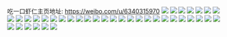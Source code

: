 吃一口虾仁主页地址: https://weibo.com/u/6340315970 
![](https://wx4.sinaimg.cn/mw2000/006V5jOOly1h864xwrzu2j30u014yaif.jpg) 
![](https://wx4.sinaimg.cn/mw2000/006V5jOOly1h864xxe9cuj30u0140wni.jpg) 
![](https://wx4.sinaimg.cn/mw2000/006V5jOOly1h864xy3n0bj30u014vtim.jpg) 
![](https://wx4.sinaimg.cn/mw2000/006V5jOOly1h70hyvfq5yj30u0140n5z.jpg) 
![](https://wx4.sinaimg.cn/mw2000/006V5jOOly1h6uy6o6xfij32c0340hdt.jpg) 
![](https://wx4.sinaimg.cn/mw2000/006V5jOOly1h6uy73ph77j32c03404qq.jpg) 
![](https://wx4.sinaimg.cn/mw2000/006V5jOOly1h6uy6f8mzvj32aw32hax4.jpg) 
![](https://wx4.sinaimg.cn/mw2000/006V5jOOly1h6uy8kk9vtj32c03321kx.jpg) 
![](https://wx4.sinaimg.cn/mw2000/006V5jOOly1h6uy7aqcqzj32c0340b2c.jpg) 
![](https://wx4.sinaimg.cn/mw2000/006V5jOOly1h6uy7jruzxj32c0340b29.jpg) 
![](https://wx4.sinaimg.cn/mw2000/006V5jOOly1h6uy7qv3t1j32742xiu0z.jpg) 
![](https://wx4.sinaimg.cn/mw2000/006V5jOOly1h6a7oidrywj32c0340kjn.jpg) 
![](https://wx4.sinaimg.cn/mw2000/006V5jOOly1h6a7oecw93j31sb2dr4ez.jpg) 
![](https://wx4.sinaimg.cn/mw2000/006V5jOOly1h6a7og08odj31s92901ky.jpg) 
![](https://wx4.sinaimg.cn/mw2000/006V5jOOly1h5w4uljco8j30u01900z2.jpg) 
![](https://wx4.sinaimg.cn/mw2000/006V5jOOly1h5w4unf5tij30u0190qb6.jpg) 
![](https://wx4.sinaimg.cn/mw2000/006V5jOOly1h5w4um6y01j30u0190ag4.jpg) 
![](https://wx4.sinaimg.cn/mw2000/006V5jOOly1h5p1tebrunj30u013yn4i.jpg) 
![](https://wx4.sinaimg.cn/mw2000/006V5jOOly1h5p1tgkbktj30u0140aiv.jpg) 
![](https://wx4.sinaimg.cn/mw2000/006V5jOOly1h5p1tex290j30u0190naw.jpg) 
![](https://wx4.sinaimg.cn/mw2000/006V5jOOly1h5p1tc5k4vj30u01b9jvn.jpg) 
![](https://wx4.sinaimg.cn/mw2000/006V5jOOly1h5p1tbu3bqj30u011y11n.jpg) 
![](https://wx4.sinaimg.cn/mw2000/006V5jOOly1h5p1tdcvgoj30u01sxgro.jpg) 
![](https://wx4.sinaimg.cn/mw2000/006V5jOOly1h5p1tdsntij30u014043f.jpg) 
![](https://wx4.sinaimg.cn/mw2000/006V5jOOgy1h5l1aw8yc3j30u0140k0x.jpg) 
![](https://wx4.sinaimg.cn/mw2000/006V5jOOgy1h5l1atrvhbj30u01404c2.jpg) 
![](https://wx4.sinaimg.cn/mw2000/006V5jOOgy1h5l1ao7ah9j30u013qdmo.jpg) 
![](https://wx4.sinaimg.cn/mw2000/006V5jOOgy1h5l1asiqn9j30u0140n8z.jpg) 
![](https://wx4.sinaimg.cn/mw2000/006V5jOOgy1h5l1ax99phj30u0140wll.jpg) 
![](https://wx4.sinaimg.cn/mw2000/006V5jOOgy1h5l1ape5y2j30u013yk2t.jpg) 
![](https://wx4.sinaimg.cn/mw2000/006V5jOOgy1h5l1av8binj30u013z7fe.jpg) 
![](https://wx4.sinaimg.cn/mw2000/006V5jOOgy1h5l1ancktyj30u013xwqk.jpg) 
![](https://wx4.sinaimg.cn/mw2000/006V5jOOgy1h5cjlzpiunj30u013yh01.jpg) 
![](https://wx4.sinaimg.cn/mw2000/006V5jOOgy1h5cjm1hah2j30u011yh2l.jpg) 
![](https://wx4.sinaimg.cn/mw2000/006V5jOOly1h4v47da3jlj32c0340b29.jpg) 
![](https://wx4.sinaimg.cn/mw2000/006V5jOOly1h4v47c2c6pj329k31ynpd.jpg) 
![](https://wx4.sinaimg.cn/mw2000/006V5jOOly1h4tzikaztlj30zo2564qr.jpg) 
![](https://wx4.sinaimg.cn/mw2000/006V5jOOly1h4tzinnw6yj30zo1hitwc.jpg) 
